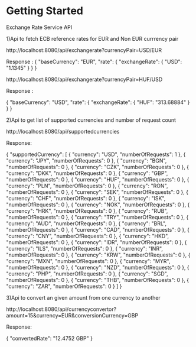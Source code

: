 # Getting Started

Exchange Rate Service API


1)Api to fetch ECB reference rates for EUR and Non EUR currrency pair

http://localhost:8080/api/exchangerate?currencyPair=USD/EUR

Response : 
{
    "baseCurrency": "EUR",
    "rate": {
        "exchangeRate": {
            "USD": "1.1345"
        }
    }
}


http://localhost:8080/api/exchangerate?currencyPair=HUF/USD

Response :

{
    "baseCurrency": "USD",
    "rate": {
        "exchangeRate": {
            "HUF": "313.68884"
        }
    }
}


2)Api to get list of supported currencies and number of request count

http://localhost:8080/api/supportedcurrencies

Response:

{
    "supportedCurrency": [
        {
            "currency": "USD",
            "numberOfRequests": 1
        },
        {
            "currency": "JPY",
            "numberOfRequests": 0
        },
        {
            "currency": "BGN",
            "numberOfRequests": 0
        },
        {
            "currency": "CZK",
            "numberOfRequests": 0
        },
        {
            "currency": "DKK",
            "numberOfRequests": 0
        },
        {
            "currency": "GBP",
            "numberOfRequests": 0
        },
        {
            "currency": "HUF",
            "numberOfRequests": 0
        },
        {
            "currency": "PLN",
            "numberOfRequests": 0
        },
        {
            "currency": "RON",
            "numberOfRequests": 0
        },
        {
            "currency": "SEK",
            "numberOfRequests": 0
        },
        {
            "currency": "CHF",
            "numberOfRequests": 0
        },
        {
            "currency": "ISK",
            "numberOfRequests": 0
        },
        {
            "currency": "NOK",
            "numberOfRequests": 0
        },
        {
            "currency": "HRK",
            "numberOfRequests": 0
        },
        {
            "currency": "RUB",
            "numberOfRequests": 0
        },
        {
            "currency": "TRY",
            "numberOfRequests": 0
        },
        {
            "currency": "AUD",
            "numberOfRequests": 0
        },
        {
            "currency": "BRL",
            "numberOfRequests": 0
        },
        {
            "currency": "CAD",
            "numberOfRequests": 0
        },
        {
            "currency": "CNY",
            "numberOfRequests": 0
        },
        {
            "currency": "HKD",
            "numberOfRequests": 0
        },
        {
            "currency": "IDR",
            "numberOfRequests": 0
        },
        {
            "currency": "ILS",
            "numberOfRequests": 0
        },
        {
            "currency": "INR",
            "numberOfRequests": 0
        },
        {
            "currency": "KRW",
            "numberOfRequests": 0
        },
        {
            "currency": "MXN",
            "numberOfRequests": 0
        },
        {
            "currency": "MYR",
            "numberOfRequests": 0
        },
        {
            "currency": "NZD",
            "numberOfRequests": 0
        },
        {
            "currency": "PHP",
            "numberOfRequests": 0
        },
        {
            "currency": "SGD",
            "numberOfRequests": 0
        },
        {
            "currency": "THB",
            "numberOfRequests": 0
        },
        {
            "currency": "ZAR",
            "numberOfRequests": 0
        }
    ]
}


3)Api to convert an given amount from one currency to another

http://localhost:8080/api/currencyconvertor?amount=15&currency=EUR&conversionCurrency=GBP

Response:

{
    "convertedRate": "12.4752 GBP"
}
 

